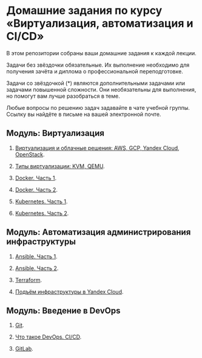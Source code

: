 # Домашние задания по курсу «Виртуализация, автоматизация и CI/CD»

В этом репозитории собраны ваши домашние задания к каждой лекции. 

Задачи без звёздочки обязательные. Их выполнение необходимо для получения зачёта и диплома о профессиональной переподготовке.

Задачи со звёздочкой (*) являются дополнительными задачами или задачами повышенной сложности. Они необязательны для выполнения, но помогут вам лучше разобраться в теме.

Любые вопросы по решению задач задавайте в чате учебной группы. Ссылку вы найдёте в письме на вашей электронной почте.


## Модуль: Виртуализация

1. [Виртуализация и облачные решения: AWS, GCP, Yandex Cloud, OpenStack](https://github.com/netology-code/sdvps-homeworks/blob/main/6-01.md).

2. [Типы виртуализации: KVM, QEMU](https://github.com/netology-code/sdvps-homeworks/blob/main/6-02.md).

3. [Docker. Часть 1](https://github.com/netology-code/sdvps-homeworks/blob/main/6-03.md).

4. [Docker. Часть 2](https://github.com/netology-code/sdvps-homeworks/blob/main/6-04.md).

5. [Kubernetes. Часть 1](https://github.com/netology-code/sdvps-homeworks/blob/main/6-05.md).

6. [Kubernetes. Часть 2](https://github.com/netology-code/sdvps-homeworks/blob/main/6-06.md).


## Модуль: Автоматизация администрирования инфраструктуры

1. [Ansible. Часть 1](https://github.com/netology-code/sdvps-homeworks/blob/main/7-01.md).

2. [Ansible. Часть 2](https://github.com/netology-code/sdvps-homeworks/blob/main/7.1_part_2.md).

3. [Terraform](https://github.com/netology-code/sdvps-homeworks/blob/main/7-02.md).

4. [Подъём инфраструктуры в Yandex Cloud](https://github.com/netology-code/sdvps-homeworks/blob/main/7-03.md).


## Модуль: Введение в DevOps

1. [Git](https://github.com/netology-code/sdvps-homeworks/blob/main/8-01.md).

2. [Что такое DevOps. CI/CD](https://github.com/netology-code/sdvps-homeworks/blob/main/8-02.md).

3. [GitLab](https://github.com/netology-code/sdvps-homeworks/blob/main/8-03.md).









